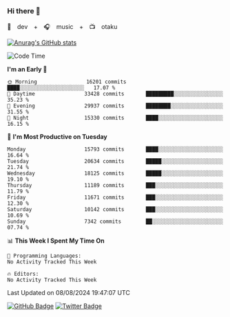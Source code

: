 ### Hi there 👋

🚀　dev　+　🎧　music　+　📺　otaku


[![Anurag's GitHub stats](https://github-readme-stats.vercel.app/api?username=koheitasaka&count_private=true&show_icons=true&theme=monokai)](https://github.com/koheitasaka/github-readme-stats)

<!--START_SECTION:waka-->
![Code Time](http://img.shields.io/badge/Code%20Time-1%2C161%20hrs%2023%20mins-blue)

**I'm an Early 🐤** 

```text
🌞 Morning                16201 commits       ████░░░░░░░░░░░░░░░░░░░░░   17.07 % 
🌆 Daytime                33428 commits       █████████░░░░░░░░░░░░░░░░   35.23 % 
🌃 Evening                29937 commits       ████████░░░░░░░░░░░░░░░░░   31.55 % 
🌙 Night                  15330 commits       ████░░░░░░░░░░░░░░░░░░░░░   16.15 % 
```
📅 **I'm Most Productive on Tuesday** 

```text
Monday                   15793 commits       ████░░░░░░░░░░░░░░░░░░░░░   16.64 % 
Tuesday                  20634 commits       █████░░░░░░░░░░░░░░░░░░░░   21.74 % 
Wednesday                18125 commits       █████░░░░░░░░░░░░░░░░░░░░   19.10 % 
Thursday                 11189 commits       ███░░░░░░░░░░░░░░░░░░░░░░   11.79 % 
Friday                   11671 commits       ███░░░░░░░░░░░░░░░░░░░░░░   12.30 % 
Saturday                 10142 commits       ███░░░░░░░░░░░░░░░░░░░░░░   10.69 % 
Sunday                   7342 commits        ██░░░░░░░░░░░░░░░░░░░░░░░   07.74 % 
```


📊 **This Week I Spent My Time On** 

```text
💬 Programming Languages: 
No Activity Tracked This Week

🔥 Editors: 
No Activity Tracked This Week
```


 Last Updated on 08/08/2024 19:47:07 UTC
<!--END_SECTION:waka-->

[![GitHub Badge](https://img.shields.io/badge/GitHub-100000?style=for-the-badge&logo=github&logoColor=white)](https://github.com/koheitasaka)
[![Twitter Badge](https://img.shields.io/badge/Twitter-1DA1F2?style=for-the-badge&logo=twitter&logoColor=white)](https://twitter.com/sleep_asleep_)
